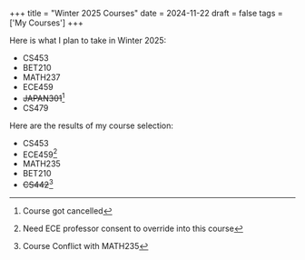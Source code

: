 +++
title = "Winter 2025 Courses"
date = 2024-11-22
draft = false
tags = ['My Courses']
+++

Here is what I plan to take in Winter 2025:
- CS453
- BET210
- MATH237
- ECE459
- ~~JAPAN301~~[^3]
- CS479

Here are the results of my course selection:
- CS453
- ECE459[^2]
- MATH235
- BET210
- ~~CS442~~[^1]

[^1]: Course Conflict with MATH235
[^2]: Need ECE professor consent to override into this course
[^3]: Course got cancelled